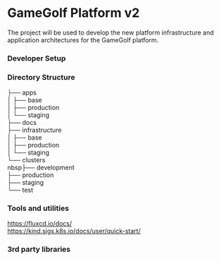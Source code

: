 # GameGolf Platform v2
The project will be used to develop the new platform infrastructure and application architectures for the GameGolf platform.

### Developer Setup


### Directory Structure

├── apps  
│   ├── base  
│   ├── production  
│   └── staging  
├── docs  
├── infrastructure  
│   ├── base  
│   ├── production  
│   └── staging  
└── clusters  
nbsp├── development  
    ├── production  
    ├── staging  
    └── test  


### Tools and utilities
https://fluxcd.io/docs/  
https://kind.sigs.k8s.io/docs/user/quick-start/  


### 3rd party libraries


